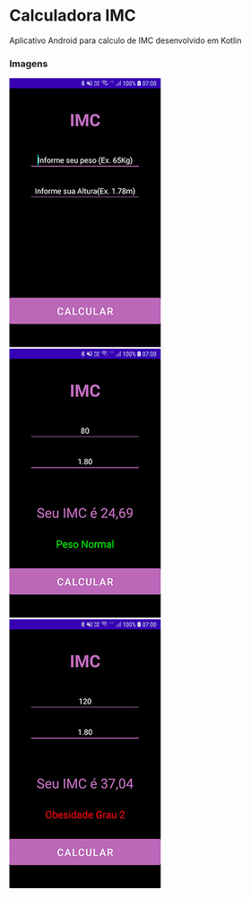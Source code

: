 # Calculadora IMC
Aplicativo Android para calculo de IMC desenvolvido em Kotlin


### Imagens

![](prints/Print03Resize.jpg)  ![](prints/Print02Resize.jpg)  ![](prints/Print01Resize.jpg)

